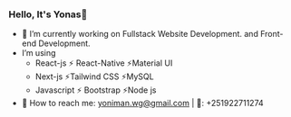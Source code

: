 ###                         Hello, It's Yonas👋
- 🎯 I’m currently working on Fullstack Website Development. and Front-end Development.
- I’m using
    - React-js      ⚡ React-Native  ⚡Material UI
    - Next-js       ⚡Tailwind CSS   ⚡MySQL
    - Javascript    ⚡ Bootstrap     ⚡Node js
- 📍 How to reach me: yoniman.wg@gmail.com |
                  📱: +251922711274
<!--
**Developer-Yonas/Developer-Yonas** is a ✨ _special_ ✨ repository because its `README.md` (this file) appears on your GitHub profile.

Here are some ideas to get you started:

 ...
- 🌱 I’m currently learning ...
- 👯 I’m looking to collaborate on ...
- 🤔 I’m looking for help with ...
- 💬 Ask me about ...
- 📫 How to reach me: ...
- 😄 Pronouns: ...
- ⚡ Fun fact: ...
-->
